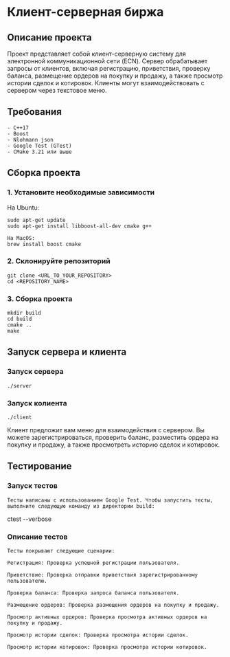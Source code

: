 # Клиент-серверная биржа

## Описание проекта

Проект представляет собой клиент-серверную систему для электронной коммуникационной сети (ECN). Сервер обрабатывает запросы от клиентов, включая регистрацию, приветствия, проверку баланса, размещение ордеров на покупку и продажу, а также просмотр истории сделок и котировок. Клиенты могут взаимодействовать с сервером через текстовое меню.

## Требования

    - C++17
    - Boost
    - Nlohmann json
    - Google Test (GTest)
    - CMake 3.21 или выше

## Сборка проекта

### 1. Установите необходимые зависимости

На Ubuntu:

    sudo apt-get update
    sudo apt-get install libboost-all-dev cmake g++

    На MacOS:
    brew install boost cmake

### 2. Склонируйте репозиторий

    git clone <URL_TO_YOUR_REPOSITORY>
    cd <REPOSITORY_NAME>

### 3. Сборка проекта

    mkdir build
    cd build
    cmake ..
    make

## Запуск сервера и клиента

### Запуск сервера

    ./server

### Запуск колиента


    ./client

Клиент предложит вам меню для взаимодействия с сервером. Вы можете зарегистрироваться, проверить баланс, разместить ордера на покупку и продажу, а также просмотреть историю сделок и котировок.

## Тестирование

### Запуск тестов 

    Тесты написаны с использованием Google Test. Чтобы запустить тесты, выполните следующую команду из директории build:

ctest --verbose

### Описание тестов

    Тесты покрывают следующие сценарии:

    Регистрация: Проверка успешной регистрации пользователя.

    Приветствие: Проверка отправки приветствия зарегистрированному пользователю.

    Проверка баланса: Проверка запроса баланса пользователя.

    Размещение ордеров: Проверка размещения ордеров на покупку и продажу.

    Просмотр активных ордеров: Проверка просмотра активных ордеров на покупку и продажу.

    Просмотр истории сделок: Проверка просмотра истории сделок.

    Просмотр истории котировок: Проверка просмотра истории котировок.
